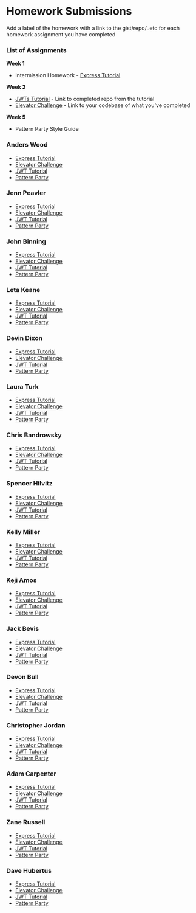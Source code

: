 # Homework Submissions

Add a label of the homework with a link to the gist/repo/..etc for each homework assignment you have completed

### List of Assignments

**Week 1**

* Intermission Homework - [Express Tutorial](https://www.tutorialspoint.com/nodejs/nodejs_express_framework.htm)

**Week 2**

* [JWTs Tutorial](http://frontend.turing.io/lessons/security-with-jwts.html) - Link to completed repo from the tutorial
* [Elevator Challenge](https://github.com/turingschool-examples/elevator-challenge) - Link to your codebase of what you've completed

**Week 5**

* Pattern Party Style Guide


### Anders Wood

* [Express Tutorial]()
* [Elevator Challenge]()
* [JWT Tutorial]()
* [Pattern Party]()

### Jenn Peavler

* [Express Tutorial]()
* [Elevator Challenge]()
* [JWT Tutorial]()
* [Pattern Party]()

### John Binning

* [Express Tutorial]()
* [Elevator Challenge]()
* [JWT Tutorial]()
* [Pattern Party]()

### Leta Keane

* [Express Tutorial]()
* [Elevator Challenge]()
* [JWT Tutorial]()
* [Pattern Party]()

### Devin Dixon

* [Express Tutorial]()
* [Elevator Challenge]()
* [JWT Tutorial]()
* [Pattern Party]()

### Laura Turk

* [Express Tutorial]()
* [Elevator Challenge]()
* [JWT Tutorial]()
* [Pattern Party]()

### Chris Bandrowsky

* [Express Tutorial]()
* [Elevator Challenge]()
* [JWT Tutorial]()
* [Pattern Party]()

### Spencer Hilvitz

* [Express Tutorial]()
* [Elevator Challenge]()
* [JWT Tutorial]()
* [Pattern Party]()

### Kelly Miller

* [Express Tutorial]()
* [Elevator Challenge]()
* [JWT Tutorial]()
* [Pattern Party]()

### Keji Amos

* [Express Tutorial]()
* [Elevator Challenge]()
* [JWT Tutorial]()
* [Pattern Party]()

### Jack Bevis

* [Express Tutorial]()
* [Elevator Challenge]()
* [JWT Tutorial]()
* [Pattern Party]()

### Devon Bull

* [Express Tutorial]()
* [Elevator Challenge]()
* [JWT Tutorial]()
* [Pattern Party]()

### Christopher Jordan

* [Express Tutorial]()
* [Elevator Challenge]()
* [JWT Tutorial]()
* [Pattern Party]()

### Adam Carpenter

* [Express Tutorial]()
* [Elevator Challenge]()
* [JWT Tutorial]()
* [Pattern Party]()

### Zane Russell

* [Express Tutorial]()
* [Elevator Challenge]()
* [JWT Tutorial]()
* [Pattern Party]()

### Dave Hubertus

* [Express Tutorial]()
* [Elevator Challenge]()
* [JWT Tutorial]()
* [Pattern Party]()